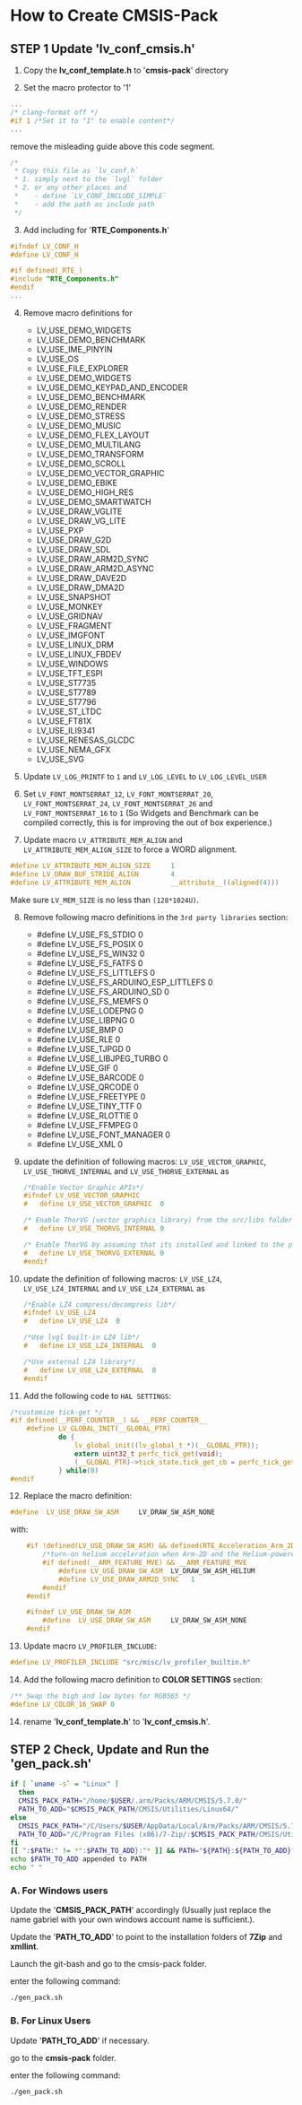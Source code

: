 # How to Create CMSIS-Pack



## STEP 1 Update 'lv_conf_cmsis.h'

1. Copy the **lv_conf_template.h** to '**cmsis-pack**' directory

2. Set the macro protector to '1'

```c
...
/* clang-format off */
#if 1 /*Set it to "1" to enable content*/
...
```

remove the misleading guide above this code segment.

```c
/*
 * Copy this file as `lv_conf.h`
 * 1. simply next to the `lvgl` folder
 * 2. or any other places and
 *    - define `LV_CONF_INCLUDE_SIMPLE`
 *    - add the path as include path
 */
```


3. Add including for '**RTE_Components.h**'

```c
#ifndef LV_CONF_H
#define LV_CONF_H

#if defined(_RTE_)
#include "RTE_Components.h"
#endif
...
```
4. Remove macro definitions for

   - LV_USE_DEMO_WIDGETS
   - LV_USE_DEMO_BENCHMARK
   - LV_USE_IME_PINYIN
   - LV_USE_OS
   - LV_USE_FILE_EXPLORER
   - LV_USE_DEMO_WIDGETS
   - LV_USE_DEMO_KEYPAD_AND_ENCODER
   - LV_USE_DEMO_BENCHMARK
   - LV_USE_DEMO_RENDER
   - LV_USE_DEMO_STRESS
   - LV_USE_DEMO_MUSIC
   - LV_USE_DEMO_FLEX_LAYOUT
   - LV_USE_DEMO_MULTILANG
   - LV_USE_DEMO_TRANSFORM
   - LV_USE_DEMO_SCROLL
   - LV_USE_DEMO_VECTOR_GRAPHIC
   - LV_USE_DEMO_EBIKE
   - LV_USE_DEMO_HIGH_RES
   - LV_USE_DEMO_SMARTWATCH
   - LV_USE_DRAW_VGLITE
   - LV_USE_DRAW_VG_LITE
   - LV_USE_PXP
   - LV_USE_DRAW_G2D
   - LV_USE_DRAW_SDL
   - LV_USE_DRAW_ARM2D_SYNC
   - LV_USE_DRAW_ARM2D_ASYNC
   - LV_USE_DRAW_DAVE2D
   - LV_USE_DRAW_DMA2D
   - LV_USE_SNAPSHOT
   - LV_USE_MONKEY
   - LV_USE_GRIDNAV
   - LV_USE_FRAGMENT
   - LV_USE_IMGFONT
   - LV_USE_LINUX_DRM
   - LV_USE_LINUX_FBDEV
   - LV_USE_WINDOWS
   - LV_USE_TFT_ESPI
   - LV_USE_ST7735
   - LV_USE_ST7789
   - LV_USE_ST7796
   - LV_USE_ST_LTDC
   - LV_USE_FT81X
   - LV_USE_ILI9341
   - LV_USE_RENESAS_GLCDC   
   - LV_USE_NEMA_GFX
   - LV_USE_SVG
5. Update `LV_LOG_PRINTF` to `1` and `LV_LOG_LEVEL` to `LV_LOG_LEVEL_USER`


6. Set `LV_FONT_MONTSERRAT_12`, `LV_FONT_MONTSERRAT_20`, `LV_FONT_MONTSERRAT_24`, `LV_FONT_MONTSERRAT_26` and `LV_FONT_MONTSERRAT_16` to `1` (So Widgets and Benchmark can be compiled correctly, this is for improving the out of box experience.)


7. Update macro `LV_ATTRIBUTE_MEM_ALIGN` and `LV_ATTRIBUTE_MEM_ALIGN_SIZE`  to force a WORD alignment.
```c
#define LV_ATTRIBUTE_MEM_ALIGN_SIZE     1
#define LV_DRAW_BUF_STRIDE_ALIGN		4
#define LV_ATTRIBUTE_MEM_ALIGN          __attribute__((aligned(4)))
```
Make sure `LV_MEM_SIZE` is no less than `(128*1024U)`.

8. Remove following macro definitions in the `3rd party libraries` section:

    - \#define LV_USE_FS_STDIO 0
    - \#define LV_USE_FS_POSIX 0
    - \#define LV_USE_FS_WIN32 0
    - \#define LV_USE_FS_FATFS 0
    - \#define LV_USE_FS_LITTLEFS 0
    - \#define LV_USE_FS_ARDUINO_ESP_LITTLEFS 0
    - \#define LV_USE_FS_ARDUINO_SD 0
    - \#define LV_USE_FS_MEMFS 0
    - \#define LV_USE_LODEPNG 0
    - \#define LV_USE_LIBPNG 0
    - \#define LV_USE_BMP 0
    - \#define LV_USE_RLE 0
    - \#define LV_USE_TJPGD 0
    - \#define LV_USE_LIBJPEG_TURBO 0
    - \#define LV_USE_GIF 0
    - \#define LV_USE_BARCODE 0
    - \#define LV_USE_QRCODE 0
    - \#define LV_USE_FREETYPE 0
    - \#define LV_USE_TINY_TTF 0
    - \#define LV_USE_RLOTTIE 0
    - \#define LV_USE_FFMPEG 0
    - \#define LV_USE_FONT_MANAGER 0
    - \#define LV_USE_XML 0

9. update the definition of following macros: `LV_USE_VECTOR_GRAPHIC`, `LV_USE_THORVE_INTERNAL` and `LV_USE_THORVE_EXTERNAL` as 

    ```c
    /*Enable Vector Graphic APIs*/
    #ifndef LV_USE_VECTOR_GRAPHIC
    #   define LV_USE_VECTOR_GRAPHIC  0
    
    /* Enable ThorVG (vector graphics library) from the src/libs folder */
    #   define LV_USE_THORVG_INTERNAL 0
    
    /* Enable ThorVG by assuming that its installed and linked to the project */
    #   define LV_USE_THORVG_EXTERNAL 0
    #endif
    ```

10. update the definition of following macros: `LV_USE_LZ4`, `LV_USE_LZ4_INTERNAL` and `LV_USE_LZ4_EXTERNAL` as 

    ```c
    /*Enable LZ4 compress/decompress lib*/
    #ifndef LV_USE_LZ4
    #   define LV_USE_LZ4  0
    
    /*Use lvgl built-in LZ4 lib*/
    #   define LV_USE_LZ4_INTERNAL  0
    
    /*Use external LZ4 library*/
    #   define LV_USE_LZ4_EXTERNAL  0
    #endif
    ```


11. Add the following code to `HAL SETTINGS`:

```c
/*customize tick-get */
#if defined(__PERF_COUNTER__) && __PERF_COUNTER__
    #define LV_GLOBAL_INIT(__GLOBAL_PTR)                                    \
            do {                                                            \
                lv_global_init((lv_global_t *)(__GLOBAL_PTR));              \
                extern uint32_t perfc_tick_get(void);                       \
                (__GLOBAL_PTR)->tick_state.tick_get_cb = perfc_tick_get;    \
            } while(0)
#endif
```



12. Replace the macro definition:

```c
#define  LV_USE_DRAW_SW_ASM     LV_DRAW_SW_ASM_NONE
```

with:

```c
    #if !defined(LV_USE_DRAW_SW_ASM) && defined(RTE_Acceleration_Arm_2D)
        /*turn-on helium acceleration when Arm-2D and the Helium-powered device are detected */
        #if defined(__ARM_FEATURE_MVE) && __ARM_FEATURE_MVE
            #define LV_USE_DRAW_SW_ASM  LV_DRAW_SW_ASM_HELIUM
            #define LV_USE_DRAW_ARM2D_SYNC   1
        #endif
    #endif

    #ifndef LV_USE_DRAW_SW_ASM
        #define  LV_USE_DRAW_SW_ASM     LV_DRAW_SW_ASM_NONE
    #endif
```

13. Update macro `LV_PROFILER_INCLUDE`:

```c
#define LV_PROFILER_INCLUDE "src/misc/lv_profiler_builtin.h"
```



14. Add the following macro definition to **COLOR SETTINGS** section:

```c
/** Swap the high and low bytes for RGB565 */
#define LV_COLOR_16_SWAP 0
```



14. rename '**lv_conf_template.h**' to '**lv_conf_cmsis.h**'.



## STEP 2 Check, Update and Run the 'gen_pack.sh'

```sh
if [ `uname -s` = "Linux" ]
  then
  CMSIS_PACK_PATH="/home/$USER/.arm/Packs/ARM/CMSIS/5.7.0/"
  PATH_TO_ADD="$CMSIS_PACK_PATH/CMSIS/Utilities/Linux64/"
else
  CMSIS_PACK_PATH="/C/Users/$USER/AppData/Local/Arm/Packs/ARM/CMSIS/5.7.0"
  PATH_TO_ADD="/C/Program Files (x86)/7-Zip/:$CMSIS_PACK_PATH/CMSIS/Utilities/Win32/:/C/xmllint/"
fi
[[ ":$PATH:" != *":$PATH_TO_ADD}:"* ]] && PATH="${PATH}:${PATH_TO_ADD}"
echo $PATH_TO_ADD appended to PATH
echo " "
```



### A. For Windows users

Update the '**CMSIS_PACK_PATH**' accordingly (Usually just replace the name gabriel with your own windows account name is sufficient.).

Update the '**PATH_TO_ADD**' to point to the installation folders of **7Zip** and **xmllint**.

Launch the git-bash and go to the cmsis-pack folder.

enter the following command:

```sh
./gen_pack.sh
```



### B. For Linux Users

Update '**PATH_TO_ADD**' if necessary.

go to the **cmsis-pack** folder.

enter the following command:

```sh
./gen_pack.sh
```
